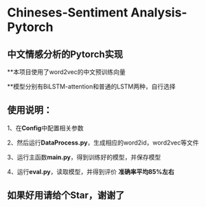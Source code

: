 # Chineses-Sentiment Analysis-Pytorch
## 中文情感分析的Pytorch实现

**本项目使用了word2vec的中文预训练向量

**模型分别有BiLSTM-attention和普通的LSTM两种，自行选择

## 使用说明：
1、在**Config**中配置相关参数

2、然后运行**DataProcess.py**，生成相应的word2id，word2vec等文件

3、运行主函数**main.py**，得到训练好的模型，并保存模型

4、运行**eval.py**，读取模型，并得到评价
**准确率平均85%左右**
## 如果好用请给个Star，谢谢了
